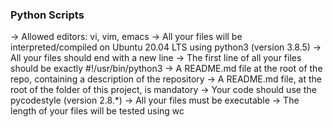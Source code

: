 
### Python Scripts
-> Allowed editors: vi, vim, emacs
-> All your files will be interpreted/compiled on Ubuntu 20.04 LTS using python3 (version 3.8.5)
-> All your files should end with a new line
-> The first line of all your files should be exactly #!/usr/bin/python3
-> A README.md file at the root of the repo, containing a description of the repository
-> A README.md file, at the root of the folder of this project, is mandatory
-> Your code should use the pycodestyle (version 2.8.*)
-> All your files must be executable
-> The length of your files will be tested using wc